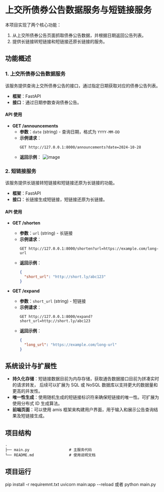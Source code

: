 # 上交所债券公告数据服务与短链接服务

本项目实现了两个核心功能：
1. 从上交所债券公告页面抓取债券公告数据，并根据日期返回公告列表。
2. 提供长链接转短链接和短链接还原长链接的服务。

## 功能概述

### 1. 上交所债券公告数据服务
该服务提供查询上交所债券公告的接口，通过指定日期获取对应的债券公告列表。
- **框架**：FastAPI
- **接口**：通过日期参数查询债券公告。

#### API 使用

- **GET /announcements**
  - **参数**：`date` (string) - 查询日期，格式为 `YYYY-MM-DD`
  - **示例请求**：
    ```
    GET http://127.0.0.1:8000/announcements?date=2024-10-28
    ```
  - **返回示例**：
    ![image](https://github.com/user-attachments/assets/2f5d80b5-8392-48c3-ac4f-2ad50a8678b8)


### 2. 短链接服务
该服务提供长链接转短链接和短链接还原为长链接的功能。
- **框架**：FastAPI
- **接口**：长链接生成短链接，短链接还原为长链接。

#### API 使用

- **GET /shorten**
  - **参数**：`url` (string) - 长链接
  - **示例请求**：
    ```
    GET http://127.0.0.1:8000/shorten?url=https://example.com/long-url
    ```
  - **返回示例**：
    ```json
    {
      "short_url": "http://short.ly/abc123"
    }
    ```

- **GET /expand**
  - **参数**：`short_url` (string) - 短链接
  - **示例请求**：
    ```
    GET http://127.0.0.1:8000/expand?short_url=http://short.ly/abc123
    ```
  - **返回示例**：
    ```json
    {
      "long_url": "https://example.com/long-url"
    }
    ```

## 系统设计与扩展性

- **持久化存储**：短链接数据目前为内存存储，获取通告数据接口目前为拼凑实时的请求转发， 后续可以扩展为 SQL 或 NoSQL 数据库以支持更大的数据量和更高的并发性。
- **唯一性生成**：使用随机生成的短链接标识符来确保短链接的唯一性。可扩展为使用分布式 ID 生成算法。
- **前端页面**：可以使用 amis 框架来构建用户界面，用于输入和展示公告查询结果及短链接生成。
  
## 项目结构

```plaintext
.
├── main.py                  # 主服务代码
└── README.md                # 使用说明文档
```

## 项目运行
pip install -r requiremnt.txt
uvicorn main:app --reload 或者 python main.py

